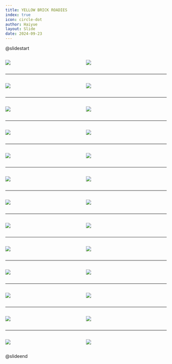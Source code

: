 ```yaml
---
title: YELLOW BRICK ROADIES
index: true
icon: circle-dot
author: Haiyue
layout: Slide
date: 2024-09-23
---
```

 
@slidestart

<div style="display:flex">
<div style="flex:1">

![](https://raw.githubusercontent.com/yclord/reading/refs/heads/master/english/Level-U/YELLOW%20BRICK%20ROADIES/001.webp)
</div>
<div style="flex:1">

![](https://raw.githubusercontent.com/yclord/reading/refs/heads/master/english/Level-U/YELLOW%20BRICK%20ROADIES/002.webp)
</div>
</div>

---

<div style="display:flex">
<div style="flex:1">

![](https://raw.githubusercontent.com/yclord/reading/refs/heads/master/english/Level-U/YELLOW%20BRICK%20ROADIES/003.webp)
</div>
<div style="flex:1">

![](https://raw.githubusercontent.com/yclord/reading/refs/heads/master/english/Level-U/YELLOW%20BRICK%20ROADIES/004.webp)
</div>
</div>

---

<div style="display:flex">
<div style="flex:1">

![](https://raw.githubusercontent.com/yclord/reading/refs/heads/master/english/Level-U/YELLOW%20BRICK%20ROADIES/005.webp)
</div>
<div style="flex:1">

![](https://raw.githubusercontent.com/yclord/reading/refs/heads/master/english/Level-U/YELLOW%20BRICK%20ROADIES/006.webp)
</div>
</div>

---

<div style="display:flex">
<div style="flex:1">

![](https://raw.githubusercontent.com/yclord/reading/refs/heads/master/english/Level-U/YELLOW%20BRICK%20ROADIES/007.webp)
</div>
<div style="flex:1">

![](https://raw.githubusercontent.com/yclord/reading/refs/heads/master/english/Level-U/YELLOW%20BRICK%20ROADIES/008.webp)
</div>
</div>

---

<div style="display:flex">
<div style="flex:1">

![](https://raw.githubusercontent.com/yclord/reading/refs/heads/master/english/Level-U/YELLOW%20BRICK%20ROADIES/009.webp)
</div>
<div style="flex:1">

![](https://raw.githubusercontent.com/yclord/reading/refs/heads/master/english/Level-U/YELLOW%20BRICK%20ROADIES/010.webp)
</div>
</div>

---

<div style="display:flex">
<div style="flex:1">

![](https://raw.githubusercontent.com/yclord/reading/refs/heads/master/english/Level-U/YELLOW%20BRICK%20ROADIES/011.webp)
</div>
<div style="flex:1">

![](https://raw.githubusercontent.com/yclord/reading/refs/heads/master/english/Level-U/YELLOW%20BRICK%20ROADIES/012.webp)
</div>
</div>

---

<div style="display:flex">
<div style="flex:1">

![](https://raw.githubusercontent.com/yclord/reading/refs/heads/master/english/Level-U/YELLOW%20BRICK%20ROADIES/013.webp)
</div>
<div style="flex:1">

![](https://raw.githubusercontent.com/yclord/reading/refs/heads/master/english/Level-U/YELLOW%20BRICK%20ROADIES/014.webp)
</div>
</div>

---

<div style="display:flex">
<div style="flex:1">

![](https://raw.githubusercontent.com/yclord/reading/refs/heads/master/english/Level-U/YELLOW%20BRICK%20ROADIES/015.webp)
</div>
<div style="flex:1">

![](https://raw.githubusercontent.com/yclord/reading/refs/heads/master/english/Level-U/YELLOW%20BRICK%20ROADIES/016.webp)
</div>
</div>

---

<div style="display:flex">
<div style="flex:1">

![](https://raw.githubusercontent.com/yclord/reading/refs/heads/master/english/Level-U/YELLOW%20BRICK%20ROADIES/017.webp)
</div>
<div style="flex:1">

![](https://raw.githubusercontent.com/yclord/reading/refs/heads/master/english/Level-U/YELLOW%20BRICK%20ROADIES/018.webp)
</div>
</div>

---

<div style="display:flex">
<div style="flex:1">

![](https://raw.githubusercontent.com/yclord/reading/refs/heads/master/english/Level-U/YELLOW%20BRICK%20ROADIES/019.webp)
</div>
<div style="flex:1">

![](https://raw.githubusercontent.com/yclord/reading/refs/heads/master/english/Level-U/YELLOW%20BRICK%20ROADIES/020.webp)
</div>
</div>

---

<div style="display:flex">
<div style="flex:1">

![](https://raw.githubusercontent.com/yclord/reading/refs/heads/master/english/Level-U/YELLOW%20BRICK%20ROADIES/021.webp)
</div>
<div style="flex:1">

![](https://raw.githubusercontent.com/yclord/reading/refs/heads/master/english/Level-U/YELLOW%20BRICK%20ROADIES/022.webp)
</div>
</div>

---

<div style="display:flex">
<div style="flex:1">

![](https://raw.githubusercontent.com/yclord/reading/refs/heads/master/english/Level-U/YELLOW%20BRICK%20ROADIES/023.webp)
</div>
<div style="flex:1">

![](https://raw.githubusercontent.com/yclord/reading/refs/heads/master/english/Level-U/YELLOW%20BRICK%20ROADIES/024.webp)
</div>
</div>

---

<div style="display:flex">
<div style="flex:1">

![](https://raw.githubusercontent.com/yclord/reading/refs/heads/master/english/Level-U/YELLOW%20BRICK%20ROADIES/025.webp)
</div>
<div style="flex:1">

![](https://raw.githubusercontent.com/yclord/reading/refs/heads/master/english/Level-U/YELLOW%20BRICK%20ROADIES/026.webp)
</div>
</div>

@slideend